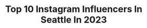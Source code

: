 ---
title: Top 10 Instagram Influencers In Seattle In 2023
description: >-
  Find top Instagram influencers in Seattle in 2023. Most popular hashtags: #fashion #seattle #travelgirlsgo.
platform: Instagram
hits: 1675
text_top: Identify the best Instagram accounts on inBeat.
text_bottom: inBeat aggregates 1675 Instagram influencers like this in Seattle, United States for you to work with.
profiles:
  - username: "josie.xvii"
    fullname: >-
      💟 Josie 💟
    bio: >-
      / Seattle /
    location: "United States"
    followers: 5481
    engagement: 526
    commentsToLikes: 0.048281
    id: ck5hl3hs3ji730i11tkawh5ij
    verified: false
    hashtags: ""
  - username: "cameliakatoozian"
    fullname: >-
      Camelia Katoozian
    bio: >-
      🇮🇷❤️ Seattle, WA Business inquiries: Camelia@A-ListMe.com PR: info@cameliakatoozian.com Founder: @kateliabeauty
    location: "United States"
    followers: 682355
    engagement: 884
    commentsToLikes: 0.010858
    id: ck135dfks0wez0i19whher5wv
    verified: true
    hashtags: "#hairtutorial, #hairreels, #skincare, #mahsa"
  - username: "ralphromeo"
    fullname: >-
      Ralph Romeo
    bio: >-
      🇵🇭 Seattle | Create Every Day @studio__romeo
    location: "United States"
    followers: 31955
    engagement: 780
    commentsToLikes: 0.025286
    id: ck14l748ft6zr0i196k16g6a4
    verified: false
    hashtags: "#dayindayoutfestambassador, #sponsored, #lexusnx, #ad"
  - username: "zemotion"
    fullname: >-
      Jingna Zhang 张晶娜
    bio: >-
      gundam pilot wannabe • forbes #30under30 building @cara_artists!✨ 📍Seattle/NY/LA
    location: "United States"
    followers: 120825
    engagement: 729
    commentsToLikes: 0.032903
    id: ck8sxjqeqhnb50j788debmvfh
    verified: false
    hashtags: "#fashion, #photography, #michelleyeoh, #zemotion"
  - username: "seattlebutcherswife"
    fullname: >-
      Seattle Butcher’s Wife
    bio: >-
      Misty Banchero - Grilling & Smoking Stories of a Seattle meat man’s wife 🥩 #meatlover #maindishmisty @mondoandsons
    location: "United States"
    followers: 74008
    engagement: 273
    commentsToLikes: 0.124400
    id: ck0txk4cajhb30i19mejnjvcj
    verified: false
    hashtags: "#seattlefoodie, #brisket, #bbqporn, #seattle"
  - username: "astrodomina"
    fullname: >-
      AstroDomina
    bio: >-
      Philippines ✈️ USA 🇵🇭🇺🇸 Come listen to my kinky stories.⛓️ Email: YouWill@KissMyAstro.com Seattle, WA #iykyk
    location: "United States"
    followers: 162459
    engagement: 234
    commentsToLikes: 0.030532
    id: ck6ublmvhaaze0j71lk7hzff6
    verified: false
    hashtags: "#xochimilco, #beachlife, #shine, #photooftheday"
  - username: "emmasedition"
    fullname: >-
      Emma | Seattle Content Creator
    bio: >-
      📍#Seattle Fashion/Lifestyle #Creator 🇵🇭 Fil-Am | Create your own adventure in style | @contentcreativespodcast Host🎙️ 💌emmasedition@emmasedition.com
    location: "United States"
    followers: 51111
    engagement: 151
    commentsToLikes: 0.155537
    id: ck0tv1eln9imt0i195m8qqj6n
    verified: false
    hashtags: "#ad, #seattleblogger, #travelgirlsgo, #visitprague"
  - username: "seawolvesrugby"
    fullname: >-
      Seattle Seawolves Rugby
    bio: >-
      Seattle's professional men’s rugby team and two-time @USMLR Champions. 🌊 #TogetherWeHunt
    location: "United States"
    followers: 28113
    engagement: 79
    commentsToLikes: 0.015948
    id: ck5hdqqp0ovhe0i11xwswf84d
    verified: false
    hashtags: "#mlr, #togetherwehunt, #mlr2023, #usmlr2023"
  - username: "drawntohighplaces"
    fullname: >-
      Nikki Frumkin Mountain Artist
    bio: >-
      Seattle based artist exploring the rugged, remote backcountry with watercolors
    location: "United States"
    followers: 65243
    engagement: 76
    commentsToLikes: 0.013107
    id: ck55nzsey7cat0i11zho9ogjx
    verified: false
    hashtags: "#queermountaineers, #tahoma, #capitolhillartwalk, #drawntohighplaces"
  - username: "rawbeautykristi"
    fullname: >-
      @RawBeautyKristi on YouTube
    bio: >-
      💄MUA / ARTIST / YOUTUBER 📍Seattle, WA ✉️ BUSINESS/PR: kristi@infagency.com 🚫 NO BUSINESS DMs 📱Twitter: @RawBeautyKristi 🎥 Check out My new video!👇🏼
    location: "United States"
    followers: 604478
    engagement: 1431
    commentsToLikes: 0.012800
    id: ck0uct8whhjb80i19usyocwlq
    verified: false
    hashtags: "#gifted, #savagexambassador, #breastfeeding"
---
